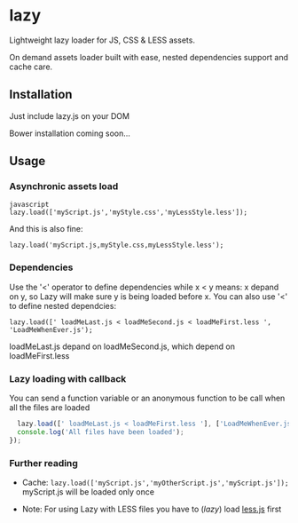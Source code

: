 lazy
====

Lightweight lazy loader for JS, CSS &amp; LESS assets.

On demand assets loader built with ease, nested dependencies support and cache care.

Installation
----
Just include lazy.js on your DOM

Bower installation coming soon...

Usage
----
### Asynchronic assets load
`javascript lazy.load(['myScript.js','myStyle.css','myLessStyle.less']);`

And this is also fine:

`lazy.load('myScript.js,myStyle.css,myLessStyle.less');`

### Dependencies
Use the '<' operator to define dependencies while x < y means: x depand on y, so Lazy will make sure y is being loaded before x. You can also use '<' to define nested dependcies:

`lazy.load([' loadMeLast.js < loadMeSecond.js < loadMeFirst.less ', 'LoadMeWhenEver.js');`

loadMeLast.js depand on loadMeSecond.js, which depend on loadMeFirst.less

### Lazy loading with callback
You can send a function variable or an anonymous function to be call when all the files are loaded

```javascript
  lazy.load([' loadMeLast.js < loadMeFirst.less '], ['LoadMeWhenEver.js]', function(){
  console.log('All files have been loaded');
});
```

### Further reading
* Cache: 
  `lazy.load(['myScript.js','myOtherScript.js','myScript.js']);`
  myScript.js will be loaded only once

* Note: For using Lazy with LESS files you have to (*lazy*) load [less.js](https://github.com/less/less.js) first


